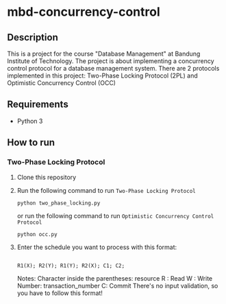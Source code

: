 # mbd-concurrency-control

## Description

This is a project for the course "Database Management" at Bandung Institute of Technology. The project is about implementing a concurrency control protocol for a database management system. There are 2 protocols implemented in this project: Two-Phase Locking Protocol (2PL) and Optimistic Concurrency Control (OCC)
## Requirements

- Python 3

## How to run

### Two-Phase Locking Protocol

1. Clone this repository
2. Run the following command to run `Two-Phase Locking Protocol`

   ```
   python two_phase_locking.py
   ```
   or run the following command to run `Optimistic Concurrency Control Protocol`
   ```
   python occ.py
   ```

3. Enter the schedule you want to process with this format:
   ```

   R1(X); R2(Y); R1(Y); R2(X); C1; C2;

   ```
   Notes:
   Character inside the parentheses: resource
   R : Read
   W : Write
   Number: transaction_number
   C: Commit
   There's no input validation, so you have to follow this format!
   


